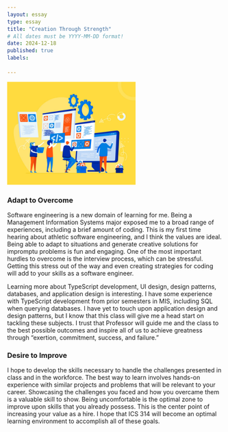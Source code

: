 ```yaml
---
layout: essay
type: essay
title: "Creation Through Strength"
# All dates must be YYYY-MM-DD format!
date: 2024-12-18
published: true
labels:

---
```

<img width="300px" class="rounded pe-4" src="../img/software-developer.jpg">

### Adapt to Overcome
Software engineering is a new domain of learning for me. Being a Management Information Systems major exposed me to a broad range of experiences, including a brief amount of coding. This is my first time hearing about athletic software engineering, and I think the values are ideal. Being able to adapt to situations and generate creative solutions for impromptu problems is fun and engaging. One of the most important hurdles to overcome is the interview process, which can be stressful. Getting this stress out of the way and even creating strategies for coding will add to your skills as a software engineer.



Learning more about TypeScript development, UI design, design patterns, databases, and application design is interesting. I have some experience with TypeScript development from prior semesters in MIS, including SQL when querying databases. I have yet to touch upon application design and design patterns, but I know that this class will give me a head start on tackling these subjects. I trust that Professor will guide me and the class to the best possible outcomes and inspire all of us to achieve greatness through “exertion, commitment, success, and failure.”


### Desire to Improve
I hope to develop the skills necessary to handle the challenges presented in class and in the workforce. The best way to learn involves hands-on experience with similar projects and problems that will be relevant to your career. Showcasing the challenges you faced and how you overcame them is a valuable skill to show. Being uncomfortable is the optimal zone to improve upon skills that you already possess. This is the center point of increasing your value as a hire. I hope that ICS 314 will become an optimal learning environment to accomplish all of these goals.
